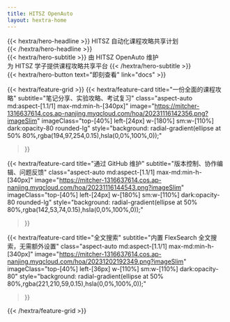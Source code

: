 ```yaml
---
title: HITSZ OpenAuto
layout: hextra-home
---
```


<div class="mt-6 mb-6">
{{< hextra/hero-headline >}}
  HITSZ 自动化课程攻略共享计划&nbsp;<br class="sm:block hidden" />
{{< /hextra/hero-headline >}}
</div>

<div class="mb-12">
{{< hextra/hero-subtitle >}}
  由 HITSZ OpenAuto 维护&nbsp;<br class="sm:block hidden" />为 HITSZ 学子提供课程攻略共享平台
{{< /hextra/hero-subtitle >}}
</div>

<div class="mb-6">
  {{< hextra/hero-button text="即刻查看" link="docs" >}}
</div>

<div class="mt-6"></div>

{{< hextra/feature-grid >}}
  {{< hextra/feature-card
    title="一份全面的课程攻略"
    subtitle="笔记分享、实验攻略、考试复习"
    class="aspect-auto md:aspect-[1.1/1] max-md:min-h-[340px]"
    image="https://mitcher-1316637614.cos.ap-nanjing.myqcloud.com/hoa/20231116142356.png?imageSlim"
    imageClass="top-[40%] left-[24px] w-[180%] sm:w-[110%] dark:opacity-80 rounded-lg"
    style="background: radial-gradient(ellipse at 50% 80%,rgba(194,97,254,0.15),hsla(0,0%,100%,0));"
  >}}

  {{< hextra/feature-card
    title="通过 GitHub 维护"
    subtitle="版本控制、协作编辑、问题反馈"
    class="aspect-auto md:aspect-[1.1/1] max-md:min-h-[340px]"
    image="https://mitcher-1316637614.cos.ap-nanjing.myqcloud.com/hoa/20231116144543.png?imageSlim"
    imageClass="top-[40%] left-[24px] w-[180%] sm:w-[110%] dark:opacity-80 rounded-lg"
    style="background: radial-gradient(ellipse at 50% 80%,rgba(142,53,74,0.15),hsla(0,0%,100%,0));"
  >}}

  {{< hextra/feature-card
    title="全文搜索"
    subtitle="内置 FlexSearch 全文搜索，无需额外设置"
    class="aspect-auto md:aspect-[1.1/1] max-md:min-h-[340px]"
    image="https://mitcher-1316637614.cos.ap-nanjing.myqcloud.com/hoa/20231202192349.png?imageSlim"
    imageClass="top-[40%] left-[36px] w-[110%] sm:w-[110%] dark:opacity-80"
    style="background: radial-gradient(ellipse at 50% 80%,rgba(221,210,59,0.15),hsla(0,0%,100%,0));"
  >}}
  
{{< /hextra/feature-grid >}}

